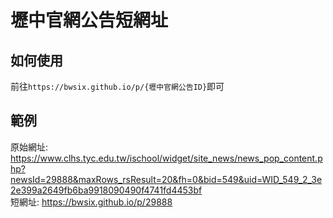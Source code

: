# 壢中官網公告短網址

## 如何使用

前往`https://bwsix.github.io/p/{壢中官網公告ID}`即可

## 範例

原始網址: https://www.clhs.tyc.edu.tw/ischool/widget/site_news/news_pop_content.php?newsId=29888&maxRows_rsResult=20&fh=0&bid=549&uid=WID_549_2_3e2e399a2649fb6ba9918090490f4741fd4453bf  
短網址: https://bwsix.github.io/p/29888
